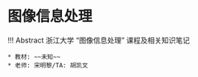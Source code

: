 
# 图像信息处理

!!! Abstract
    浙江大学 “图像信息处理” 课程及相关知识笔记  
    
    * 教材: ~~未知~~  
    * 老师: 宋明黎/TA: 胡凯文
